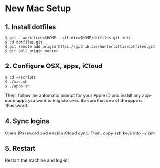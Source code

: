 # New Mac Setup

## 1. Install dotfiles

```
$ git --work-tree=$HOME --git-dir=$HOME/dotfiles.git init
$ cd dotfiles.git
$ git remote add origin https://github.com/hunterloftis/dotfiles.git
$ git pull origin master
```

## 2. Configure OSX, apps, iCloud

```
$ cd ~/scripts
$ ./mac.sh
$ ./apps.sh
```

Then, follow the automatic prompt for your Apple ID and install any app-store apps you want to migrate over.
Be sure that one of the apps is 1Password.

## 4. Sync logins

Open 1Password and enable iCloud sync.
Then, copy ssh keys into ~/.ssh

## 5. Restart

Restart the machine and log-in!